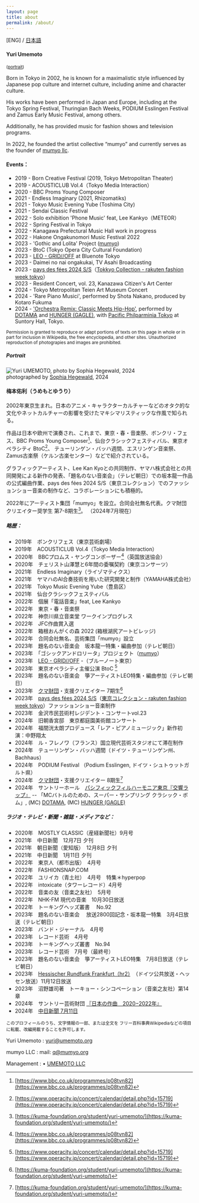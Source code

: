 ```yaml
---
layout: page
title: about
permalink: /about/
---
```

  
[ENG] / [日本語](#梅本佑利うめもとゆうり)

#### Yuri Umemoto 

<small>([portrait](#portrait))</small> 

Born in Tokyo in 2002, he is known for a maximalistic style influenced by Japanese pop culture and internet culture, including anime and character culture. 

His works have been performed in Japan and Europe, including at the Tokyo Spring Festival, Thuringian Bach Weeks, PODIUM Esslingen Festival and Zamus Early Music Festival, among others. 

Additionally, he has provided music for fashion shows and television programs. 

In 2022, he founded the artist collective “mumyo” and currently serves as the founder of [mumyo llc](https://mumyo.org/). 
 
#### Events：

- 2019 -  Born Creative Festival (2019, Tokyo Metropolitan Theater)
- 2019 - ACOUSTICLUB Vol.4（Tokyo Media Interaction）
- 2020 - BBC Proms Young Composer
- 2021 - Endless Imaginary (2021, Rhizomatiks)
- 2021 - Tokyo Music Evening Yube (Toshima City)
- 2021 - Sendai Classic Festival
- 2022 - Solo exhibition 'Phone Music' feat, Lee Kankyo（METEOR）
- 2022 - Spring Festival in Tokyo
- 2022 - Kanagawa Prefectural Music Hall work in progress
- 2022 - Hakone Ongakunomori Music Festival 2022
- 2023 - 'Gothic and Lolita' Project ([mumyo](https://mumyo.org/))
- 2023 - BtoC (Tokyo Opera City Cultural Foundation)
- 2023 - [LEO - GRID//OFF](https://www.bluenote.co.jp/jp/artists/leo/) at Bluenote Tokyo
- 2023 - Daimei no nai ongakukai, TV Asahi Broadcasting
- 2023 - [pays des fées 2024 S/S](https://youtu.be/71kn5FtOmZE?si=7Rzss-Saw93-g03v)（[Tokkyo Collection - rakuten fashion week tokyo](https://rakutenfashionweektokyo.com/en/aboutrfwt/)）
- 2023 - Resident Concert, vol. 23,  Kanazawa Citizen's Art Center
- 2024 - Tokyo Metropolitan Teien Art Museum Concert
- 2024 - 'Rare Piano Musici', performed by Shota Nakano, produced by Kotaro Fukuma
- 2024 - ['Orchestra Remix: Classic Meets Hip-Hop'](https://ppt.or.jp/concerts/%e4%ba%a4%e9%9f%bf%e3%83%a9%e3%83%83%e3%83%97-%e3%82%af%e3%83%a9%e3%82%b7%e3%83%83%e3%82%af%e3%81%a8%e3%83%a9%e3%83%83%e3%83%97%e3%81%8c%e6%8c%91%e3%82%80%e6%9c%aa%e7%9f%a5%e3%81%ae%e9%a0%98%e5%9f%9f/), performed by [DOTAMA](http://dotamatica.com) and [HUNGER (GAGLE)](https://gagle-official.com), with [Pacific Philparminia Tokyo](https://ppt.or.jp) at Suntory Hall, Tokyo. 

<small>
Permission is granted to reproduce or adapt portions of texts on this page in whole or in part for inclusion in Wikipedia, the free encyclopedia, and other sites. Unauthorized reproduction of photograpies and images are prohibited.
</small>

##### Portrait

![Yuri UMEMOTO, photo by Sophia Hegewald, 2024](/pics/SophiaHegewald_Yuri%20Umemoto2024050166361_small.png)     
photographed by [Sophia Hegewald](https://sophia-hegewald.de), 2024 

#### 梅本佑利（うめもとゆうり）

2002年東京生まれ。日本のアニメ・キャラクターカルチャーなどのオタク的な文化やネットカルチャーの影響を受けたマキシマリスティックな作風で知られる。

作品は日本や欧州で演奏され、これまで、東京・春・音楽祭、ボンクリ・フェス、BBC Proms Young Composer[^bbc]、仙台クラシックフェスティバル、東京オペラシティ BtoC[^b2c]、 テューリンゲン・バッハ週間、エスリンゲン音楽祭、Zamus古楽祭（ケルン古楽センター）などで紹介されている。

グラフィックアーティスト、Lee Kan Kyoとの共同制作、ヤマハ株式会社との共同開発による新作の発表、「題名のない音楽会」（テレビ朝日）での坂本龍一作品の公式編曲作業、pays des fées 2024 S/S（東京コレクション）でのファッションショー音楽の制作など、コラボレーションにも積極的。

2022年にアーティスト集団「mumyo」を設立。合同会社無名代表。クマ財団 クリエイター奨学生 第7-8期生[^kuma]。
（2024年7月現在） 
 
[^kuma]: [https://kuma-foundation.org/student/yuri-umemoto/](https://kuma-foundation.org/student/yuri-umemoto/)
[^b2c]: [https://www.operacity.jp/concert/calendar/detail.php?id=15719](https://www.operacity.jp/concert/calendar/detail.php?id=15719)
[^bbc]: [https://www.bbc.co.uk/programmes/p08tvn82](https://www.bbc.co.uk/programmes/p08tvn82)

##### 略歴：
- 2019年　ボンクリフェス（東京芸術劇場）
- 2019年　ACOUSTICLUB Vol.4（Tokyo Media Interaction）
- 2020年　BBCプロムス・ヤングコンポーザー[^bbc]（英国放送協会）
- 2020年　チェリスト山澤慧と6年間の委嘱契約（東京コンサーツ）
- 2021年　Endless Imaginary（ライゾマティクス）
- 2021年　ヤマハのAI合奏技術を用いた研究開発と制作（YAMAHA株式会社）
- 2021年　Tokyo Music Evening Yube（豊島区）
- 2021年　仙台クラシックフェスティバル
- 2022年　個展「電話音楽」feat, Lee Kankyo
- 2022年　東京・春・音楽祭
- 2022年　神奈川県立音楽堂 ワークインプログレス
- 2022年　JFC作曲賞入選
- 2022年　箱根おんがくの森 2022 (箱根湖尻アートビレッジ)
- 2022年　合同会社無名、芸術集団「mumyo」設立
- 2023年　題名のない音楽会　坂本龍一特集・編曲参加（テレビ朝日）
- 2023年　「ゴシックアンドロリータ」プロジェクト（[mumyo](https://mumyo.org/)）
- 2023年　[LEO - GRID//OFF](https://www.bluenote.co.jp/jp/artists/leo/) -（ブルーノート東京）
- 2023年　東京オペラシティ主催公演 BtoC [^b2c]
- 2023年　題名のない音楽会　箏アーティストLEO特集・編曲参加（テレビ朝日）
- 2023年　[クマ財団](https://kuma-foundation.org/student/yuri-umemoto/)・支援クリエイター 7期生[^kuma]
- 2023年　[pays des fées 2024 S/S](https://youtu.be/71kn5FtOmZE?si=7Rzss-Saw93-g03v)（[東京コレクション - rakuten fashion week tokyo](https://rakutenfashionweektokyo.com/en/aboutrfwt/)）ファッションショー音楽制作
- 2023年　金沢市民芸術村レジデント・コンサートvol.23
- 2024年　旧朝香宮邸　東京都庭園美術館コンサート
- 2024年　福間洸太朗プロデュース「レア・ピアノミュージック」新作初演：中野翔太
- 2024年　ル・フレノワ（フランス）国立現代芸術スタジオにて滞在制作
- 2024年　テューリンゲン・バッハ週間（ドイツ・テューリンゲン州、Bachhaus）
- 2024年　PODIUM Festival （Podium Esslingen, ドイツ・シュトゥットガルト県）
- 2024年　[クマ財団](https://kuma-foundation.org/student/yuri-umemoto/)・支援クリエイター 8期生[^kuma]
- 2024年　サントリーホール　[パシフィックフィルハーモニア東京『交響ラップ』](https://ppt.or.jp/concerts/%e4%ba%a4%e9%9f%bf%e3%83%a9%e3%83%83%e3%83%97-%e3%82%af%e3%83%a9%e3%82%b7%e3%83%83%e3%82%af%e3%81%a8%e3%83%a9%e3%83%83%e3%83%97%e3%81%8c%e6%8c%91%e3%82%80%e6%9c%aa%e7%9f%a5%e3%81%ae%e9%a0%98%e5%9f%9f/) -- 「MCバトルのための、スーパー・サンプリング クラシック・ボム」, (MC) [DOTAMA](http://dotamatica.com), (MC) [HUNGER (GAGLE)](https://gagle-official.com) 
 
##### ラジオ・テレビ・新聞・雑誌・メディアなど：
- 2020年　MOSTLY CLASSIC（産経新聞社）9月号
- 2021年　中日新聞　12月7日 夕刊
- 2021年　朝日新聞（愛知版）　12月8日 夕刊
- 2021年　中日新聞　1月11日 夕刊
- 2022年　東京人（都市出版）　4月号
- 2022年　FASHIONSNAP.COM
- 2022年　ユリイカ（青土社）　4月号　特集＊hyperpop
- 2022年　intoxicate（タワーレコード）4月号
- 2022年　音楽の友（音楽之友社）　5月号
- 2022年　NHK-FM 現代の音楽　10月30日放送
- 2022年　トーキングヘッズ叢書　 No.92
- 2023年　題名のない音楽会　 放送2800回記念・坂本龍一特集　3月4日放送（テレビ朝日）
- 2023年　バンド・ジャーナル　4月号
- 2023年　レコード芸術　4月号
- 2023年　トーキングヘッズ叢書　No.94
- 2023年　レコード芸術　7月号（最終号）
- 2023年　題名のない音楽会　箏アーティストLEO特集　7月8日放送（テレビ朝日）
- 2023年　[Hessischer Rundfunk Frankfurt（hr2）](https://www.hr2.de/programm/sendezeiten/the-artists-corner--johannes-s-sistermanns---soundcard-nagoya,epg-the-artists-corner-736.html)　（ドイツ公共放送・ヘッセン放送）11月12日放送
- 2023年　沼野雄司著　トーキョー・シンコペーション（音楽之友社）第14章
- 2024年　サントリー芸術財団 [『日本の作曲　2020−2022年』](https://www.suntory.co.jp/sfa/music/publication/)
- 2024年　[中日新聞 7月11日](https://www.chunichi.co.jp/article/924718)
 
<small>
このプロフィールのうち、文字情報の一部、または全文を フリー百科事典Wikipediaなどの項目に転載、改編掲載することを許可します。
</small>

Yuri Umemoto :
yuri@umemoto.org
 
mumyo LLC :
mail: q@mumyo.org
 
Management :
• [UMEMOTO LLC](https://home.umemoto.org/)

